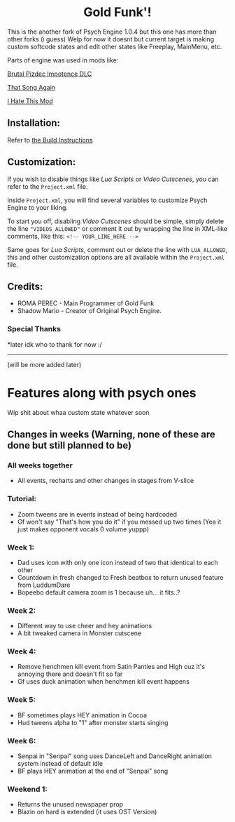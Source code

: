 <h1 align='center'>Gold Funk'!</h1>

This is the another fork of Psych Engine 1.0.4 but this one has more than other forks (i guess)
Welp for now it doesnt but current target is making custom softcode states and edit other states like Freeplay, MainMenu, etc.

Parts of engine was used in mods like:

[Brutal Pizdec Impotence DLC](https://gamebanana.com/mods/573827)

[That Song Again](https://gamebanana.com/mods/580609)

[I Hate This Mod](https://gamebanana.com/mods/582655)

## Installation:

Refer to [the Build Instructions](/docs/BUILDING.md)

## Customization:

If you wish to disable things like *Lua Scripts* or *Video Cutscenes*, you can refer to the `Project.xml` file.

Inside `Project.xml`, you will find several variables to customize Psych Engine to your liking.

To start you off, disabling *Video Cutscenes* should be simple, simply delete the line `"VIDEOS_ALLOWED"` or comment it out by wrapping the line in XML-like comments, like this: `<!-- YOUR_LINE_HERE -->`

Same goes for *Lua Scripts*, comment out or delete the line with `LUA_ALLOWED`, this and other customization options are all available within the `Project.xml` file.

## Credits:
* ROMA PEREC - Main Programmer of Gold Funk
* Shadow Mario - Creator of Original Psych Engine.

### Special Thanks
*later idk who to thank for now :/

***

(will be more added later)

# Features along with psych ones

Wip shit about whaa custom state whatever soon

## Changes in weeks (Warning, none of these are done but still planned to be)

### All weeks together
  * All events, recharts and other changes in stages from V-slice

### Tutorial:
  * Zoom tweens are in events instead of being hardcoded
  * Gf won't say "That's how you do it" if you messed up two times (Yea it just makes opponent vocals 0 volume yuppp)

### Week 1:
  * Dad uses icon with only one icon instead of two that identical to each other
  * Countdown in fresh changed to Fresh beatbox to return unused feature from LuddumDare
  * Bopeebo default camera zoom is 1 because uh... it fits..?

### Week 2:
  * Different way to use cheer and hey animations
  * A bit tweaked camera in Monster cutscene

### Week 4:
  * Remove henchmen kill event from Satin Panties and High cuz it's annoying there and doesn't fit so far
  * Gf uses duck animation when henchmen kill event happens

### Week 5:
  * BF sometimes plays HEY animation in Cocoa
  * Hud tweens alpha to "1" after monster starts singing

### Week 6:
  * Senpai in "Senpai" song uses DanceLeft and DanceRight animation system instead of default idle
  * BF plays HEY animation at the end of "Senpai" song

### Weekend 1:
  * Returns the unused newspaper prop
  * Blazin on hard is extended (it uses OST Version)
